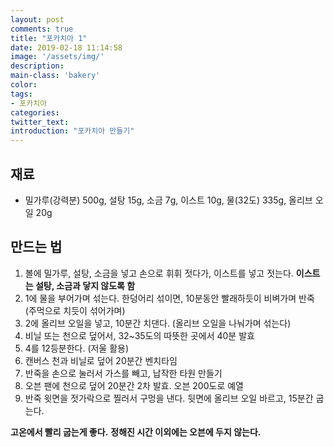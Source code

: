 ```yaml
---
layout: post
comments: true
title: "포카치아 1"
date: 2019-02-18 11:14:58
image: '/assets/img/'
description:
main-class: 'bakery'
color:
tags:
- 포카치아
categories:
twitter_text:
introduction: "포카치아 만들기"
---
```


## 재료

- 밀가루(강력분) 500g, 설탕 15g, 소금 7g, 이스트 10g, 물(32도) 335g, 올리브 오일 20g

## 만드는 법

1. 볼에 밀가루, 설탕, 소금을 넣고 손으로 휘휘 젓다가, 이스트를 넣고 젓는다. **이스트는 설탕, 소금과 닿지 않도록 함**
2. 1에 물을 부어가며 섞는다. 한덩어리 섞이면, 10분동안 빨래하듯이 비벼가며 반죽 (주먹으로 치듯이 섞어가며)
3. 2에 올리브 오일을 넣고, 10분간 치댄다. (올리브 오일을 나눠가며 섞는다)
4. 비닐 또는 천으로 덮어서, 32~35도의 따뜻한 곳에서 40분 발효
5. 4를 12등분한다. (저울 활용)
6. 캔버스 천과 비닐로 덮어 20분간 벤치타임
7. 반죽을 손으로 눌러서 가스를 빼고, 납작한 타원 만들기
8. 오븐 팬에 천으로 덮어 20분간 2차 발효. 오븐 200도로 예열
9. 반죽 윗면을 젓가락으로 찔러서 구멍을 낸다. 뒷면에 올리브 오일 바르고, 15분간 굽는다.

**고온에서 빨리 굽는게 좋다.**
**정해진 시간 이외에는 오븐에 두지 않는다.**